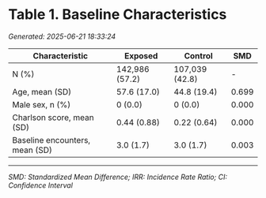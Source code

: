 # Table 1. Baseline Characteristics

*Generated: 2025-06-21 18:33:24*

| Characteristic | Exposed | Control | SMD |
|---|---|---|---|
| N (%) | 142,986 (57.2) | 107,039 (42.8) | - |
| Age, mean (SD) | 57.6 (17.0) | 44.8 (19.4) | 0.699 |
| Male sex, n (%) | 0 (0.0) | 0 (0.0) | 0.000 |
| Charlson score, mean (SD) | 0.44 (0.88) | 0.22 (0.64) | 0.000 |
| Baseline encounters, mean (SD) | 3.0 (1.7) | 3.0 (1.7) | 0.003 |


---
*SMD: Standardized Mean Difference; IRR: Incidence Rate Ratio; CI: Confidence Interval*
